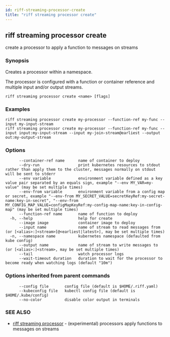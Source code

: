 ```yaml
---
id: riff-streaming-processor-create
title: "riff streaming processor create"
---
```

## riff streaming processor create

create a processor to apply a function to messages on streams

### Synopsis

Creates a processor within a namespace.

The processor is configured with a function or container reference and multiple
input and/or output streams.

```
riff streaming processor create <name> [flags]
```

### Examples

```
riff streaming processor create my-processor --function-ref my-func --input my-input-stream
riff streaming processor create my-processor --function-ref my-func --input input:my-input-stream --input my-join-stream@earliest --output out:my-output-stream
```

### Options

```
      --container-ref name      name of container to deploy
      --dry-run                 print kubernetes resources to stdout rather than apply them to the cluster, messages normally on stdout will be sent to stderr
      --env variable            environment variable defined as a key value pair separated by an equals sign, example "--env MY_VAR=my-value" (may be set multiple times)
      --env-from variable       environment variable from a config map or secret, example "--env-from MY_SECRET_VALUE=secretKeyRef:my-secret-name:key-in-secret", "--env-from MY_CONFIG_MAP_VALUE=configMapKeyRef:my-config-map-name:key-in-config-map" (may be set multiple times)
      --function-ref name       name of function to deploy
  -h, --help                    help for create
      --image image             container image to deploy
      --input name              name of stream to read messages from (or [<alias>:]<stream>[@<earliest|latest>], may be set multiple times)
  -n, --namespace name          kubernetes namespace (defaulted from kube config)
      --output name             name of stream to write messages to (or [<alias>:]<stream>, may be set multiple times)
      --tail                    watch processor logs
      --wait-timeout duration   duration to wait for the processor to become ready when watching logs (default "10m")
```

### Options inherited from parent commands

```
      --config file       config file (default is $HOME/.riff.yaml)
      --kubeconfig file   kubectl config file (default is $HOME/.kube/config)
      --no-color          disable color output in terminals
```

### SEE ALSO

* [riff streaming processor](riff_streaming_processor.md)	 - (experimental) processors apply functions to messages on streams

